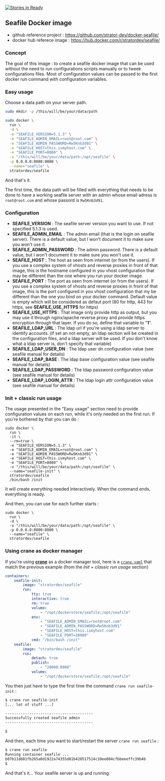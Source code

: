 [![Stories in Ready](https://badge.waffle.io/strator-dev/docker-seafile.png?label=ready&title=Ready)](https://waffle.io/strator-dev/docker-seafile)
## Seafile Docker image

* github reference project : https://github.com/strator-dev/docker-seafile/
* docker hub referece image : https://hub.docker.com/r/stratordev/seafile/

### Concept

The goal of this image : to create a seafile docker image that can be used without the need to run configurations scripts manually or to tweek configurations files. Most of configuration values can be passed to the first docker run command with configuration variables.

### Easy usage
Choose a data path on your server path.

```bash
sudo mkdir -p /this/will/be/your/data/path
```

```bash
sudo docker \
  run \
  -d \
  -e "SEAFILE_VERSION=5.1.3" \
  -e "SEAFILE_ADMIN_EMAIL=root@root.com" \
  -e "SEAFILE_ADMIN_PASSWORD=Rw5Knb3d91" \
  -e "SEAFILE_HOST=this.ismyhost.com" \
  -e "SEAFILE_PORT=8080" \
  -v "/this/will/be/your/data/path:/opt/seafile" \
  -p 0.0.0.0:8080:8080 \
  --name="seafile" \
  stratordev/seafile
```

And that's it.

The first time, the data path will be filled with everything that needs to be done to have a working seafile server with an admin whose email adress is `root@root.com` and whose passord is `Rw5Knb3d91`.

### Configuration

* **SEAFILE_VERSION** : The seafile server version you want to use. If not specified 5.1.3 is used.
* **SEAFILE_ADMIN_EMAIL** : The admin email (that is the login on seafile server). There is a default value, but I won't document it to make sure you won't use it.
* **SEAFILE_ADMIN_PASSWORD** : The admin password. There is a default value, but I won't document it to make sure you won't use it.
* **SEAFILE_HOST** : The host as seen from internet (or from the users). If you use a complex system of vhosts and reverse proxies in front of that image, this is the hostname configured in you vhost configuration that may be different than the one where you run your docker image.
* **SEAFILE_PORT** : The port as seen from internet (or from the users). If you use a complex system of vhosts and reverse proxies in front of that image, this is the port configured in you vhost configuration that my be different than the one you bind on your docker command. Default value is empty which will be considered as defaut port (80 for http, 443 for https, see **SEAFILE_USE_HTTPS** for https)
* **SEAFILE_USE_HTTPS** : That image only provide http as output, but you may use it through nginx/apache reverse proxy and provide https encryption through that layer. If you do so, define that variable to "**1**".
* **SEAFILE_LDAP_URL** : The ldap url if you're using a ldap server to identify accounts. (if set an not empty, an ldap section will be created in the configuration files, and a ldap server will be used. If you don't know what a ldap server is, don't specify that variable)
* **SEAFILE_LDAP_USER_DN** : The ldap user dn configuration value (see seafile manual for details)
* **SEAFILE_LDAP_BASE** : The ldap base configuration value (see seafile manual for details)
* **SEAFILE_LDAP_PASSWORD** : The ldap password configuration value (see seafile manual for details)
* **SEAFILE_LDAP_LOGIN_ATTR** : The ldap login attr configuration value (see seafile manual for details)

### Init + classic run usage

The usage presented in the "Easy usage" section need to provide configuration values on each run, while it's only needed on the first run. If you're bothered by that you can do :

```
sudo docker \
  run \
  -it \
  --rm=true \
  -e "SEAFILE_VERSION=5.1.3" \
  -e "SEAFILE_ADMIN_EMAIL=root@root.com" \
  -e "SEAFILE_ADMIN_PASSWORD=Rw5Knb3d91" \
  -e "SEAFILE_HOST=this.ismyhost.com" \
  -e "SEAFILE_PORT=8080" \
  -v "/this/will/be/your/data/path:/opt/seafile" \
  --name="seafile-init" \
  stratordev/seafile
  /bin/bash /init
```
It will create everything needed interactively. When the command ends, everything is ready.

And then, you can use for each further starts :
```
sudo docker \
  run \
  -d \
  -v "/this/will/be/your/data/path:/opt/seafile" \
  -p 0.0.0.0:8080:8080 \
  --name="seafile" \
  stratordev/seafile
```

### Using crane as docker manager

If you're using [**crane**](https://github.com/michaelsauter/crane) as a docker manager tool, here is a [`crane.yaml`](doc/crane.yaml) that match the previous example (from the *Init + classic run usage* section)

```yaml
containers:
    seafile-init:
        image: "stratordev/seafile"
        run:
            tty: true
            interactive: true
            rm: true
            volume:
                - "/opt/dockerstore/seafile:/opt/seafile"
            env:
                - "SEAFILE_ADMIN_EMAIL=root@root.com"
                - "SEAFILE_ADMIN_PASSWORD=Rw5Knb3d91"
                - "SEAFILE_HOST=this.ismyhost.com"
                - "SEAFILE_PORT=28080"
            cmd: "/bin/bash /init"
    seafile:
        image: "stratordev/seafile"
        run:
            detach: true
            publish:
                - "28080:8080"
            volume:
                - "/opt/dockerstore/seafile:/opt/seafile"
```

You then just have to type the first time the command `crane run seafile-init` :

```sh
$ crane run seafile-init
[... lot of stuff ...]

----------------------------------------
Successfully created seafile admin
----------------------------------------

$ 
```

And then, each time you want to start/restart the server `crane run seafile` :

```sh
$ crane run seafile
Running container seafile ...
b07b11d881fb265a0d1922a74355d81b428517514c10ee084cfbbeeeffc39b4b
$ 
```

And that's it... Your seafile server is up and running.




